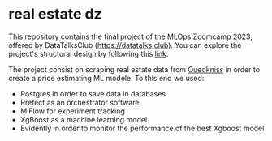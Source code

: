 # real estate dz 
This repository contains the final project of the MLOps Zoomcamp 2023, offered by DataTalksClub (https://datatalks.club). You can explore the project's structural design by following this <a href="docs/project_schema.png">link</a>.

The project consist on scraping real estate data from [Ouedkniss](https://www.ouedkniss.com/) in order to create a price estimating ML modele. To this end we used:
- Postgres in order to save data in databases
- Prefect as an orchestrator software
- MlFlow for experiment tracking
- XgBoost as a machine learning model
- Evidently in order to monitor the performance of the best Xgboost model
  
